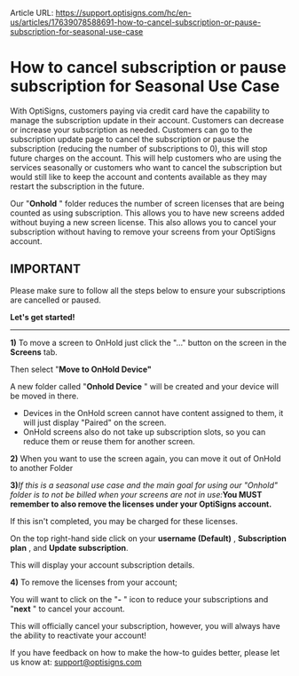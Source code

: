 Article URL: https://support.optisigns.com/hc/en-us/articles/17639078588691-how-to-cancel-subscription-or-pause-subscription-for-seasonal-use-case

# How to cancel subscription or pause subscription for Seasonal Use Case

With OptiSigns, customers paying via credit card have the capability to manage
the subscription update in their account. Customers can decrease or increase
your subscription as needed. Customers can go to the subscription update page
to cancel the subscription or pause the subscription (reducing the number of
subscriptions to 0), this will stop future charges on the account. This will
help customers who are using the services seasonally or customers who want to
cancel the subscription but would still like to keep the account and contents
available as they may restart the subscription in the future.

Our "**Onhold** " folder reduces the number of screen licenses that are being
counted as using subscription. This allows you to have new screens added
without buying a new screen license. This also allows you to cancel your
subscription without having to remove your screens from your OptiSigns
account.

**IMPORTANT**  
---  
Please make sure to follow all the steps below to ensure your subscriptions
are cancelled or paused.  
  
**Let's get started!**

* * *

**1)** To move a screen to OnHold just click the "..." button on the screen in
the **Screens** tab.

Then select "**Move to OnHold Device"**

A new folder called "**Onhold Device** " will be created and your device will
be moved in there.

  * Devices in the OnHold screen cannot have content assigned to them, it will just display "Paired" on the screen.
  * OnHold screens also do not take up subscription slots, so you can reduce them or reuse them for another screen.

**2)** When you want to use the screen again, you can move it out of OnHold to
another Folder

**3)**_If this is a seasonal use case and the main goal for using our "Onhold"
folder is to not be billed when your screens are not in use:_**You MUST
remember to also remove the licenses under your OptiSigns account.**

If this isn't completed, you may be charged for these licenses.

On the top right-hand side click on your **username (Default)** ,
**Subscription plan** , and **Update subscription**.

This will display your account subscription details.

**4)** To remove the licenses from your account;

You will want to click on the "**-** " icon to reduce your subscriptions and
"**next** " to cancel your account.

This will officially cancel your subscription, however, you will always have
the ability to reactivate your account!

If you have feedback on how to make the how-to guides better, please let us
know at: [support@optisigns.com](mailto:support@optisigns.com)


